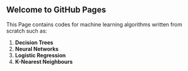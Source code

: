 ## Welcome to GitHub Pages

This Page contains codes for machine learning algorithms written from scratch such as: 

1) **Decision Trees**
2) **Neural Networks**
3) **Logistic Regression** 
4) **K-Nearest Neighbours**
